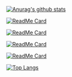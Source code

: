 [![Anurag's github stats](https://github-readme-stats.vercel.app/api?username=Weltolk&show_icons=true&theme=github_dark&include_all_commits=true)](https://github.com/Weltolk)

[![ReadMe Card](https://github-readme-stats.vercel.app/api/pin/?username=Weltolk&repo=Tool&show_owner=true&theme=github_dark)](https://github.com/Weltolk/Tool)

[![ReadMe Card](https://github-readme-stats.vercel.app/api/pin/?username=Weltolk&repo=R3nzSkin_tool&show_owner=true&theme=github_dark)](https://github.com/Weltolk/R3nzSkin_tool)

[![ReadMe Card](https://github-readme-stats.vercel.app/api/pin/?username=Weltolk&repo=weltolk_backup_qq&show_owner=true&theme=github_dark)](https://github.com/Weltolk/weltolk_backup_qq)

[![ReadMe Card](https://github-readme-stats.vercel.app/api/pin/?username=Weltolk&repo=weltolk_sign_qq&show_owner=true&theme=github_dark)](https://github.com/Weltolk/weltolk_sign_qq)

[![Top Langs](https://github-readme-stats.vercel.app/api/top-langs/?username=Weltolk&theme=github_dark&layout=compact)](https://github.com/Weltolk)

<!--
**Weltolk/Weltolk** is a ✨ _special_ ✨ repository because its `README.md` (this file) appears on your GitHub profile.

Here are some ideas to get you started:

- 🔭 I’m currently working on ...
- 🌱 I’m currently learning ...
- 👯 I’m looking to collaborate on ...
- 🤔 I’m looking for help with ...
- 💬 Ask me about ...
- 📫 How to reach me: ...
- 😄 Pronouns: ...
- ⚡ Fun fact: ...
-->
